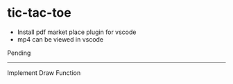 # tic-tac-toe

- Install pdf market place plugin for vscode
- mp4 can be viewed in vscode

Pending
************
Implement Draw Function